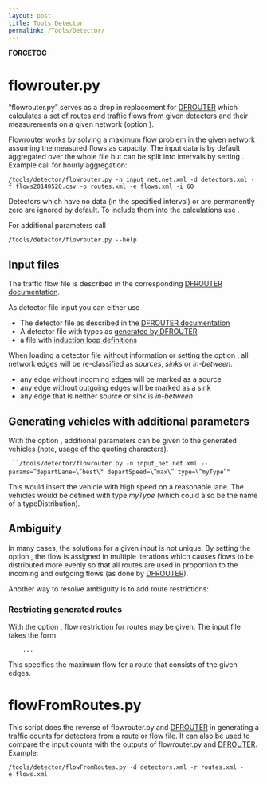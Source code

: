 ```yaml
---
layout: post
title: Tools Detector
permalink: /Tools/Detector/
---
```


__FORCETOC__

flowrouter.py
=============

“flowrouter.py” serves as a drop in replacement for [DFROUTER](/DFROUTER "wikilink") which calculates a set of routes and traffic flows from given detectors and their measurements on a given network (option ).

Flowrouter works by solving a maximum flow problem in the given network assuming the measured flows as capacity. The input data is by default aggregated over the whole file but can be split into intervals by setting . Example call for hourly aggregation:

`/tools/detector/flowrouter.py -n input_net.net.xml -d detectors.xml -f flows20140520.csv -o routes.xml -e flows.xml -i 60`

Detectors which have no data (in the specified interval) or are permanently zero are ignored by default. To include them into the calculations use .

For additional parameters call

`/tools/detector/flowrouter.py --help`

Input files
-----------

The traffic flow file is described in the corresponding [DFROUTER documentation](/Demand/Routes_from_Observation_Points#Computing_Flows "wikilink").

As detector file input you can either use

-   The detector file as described in the [DFROUTER documentation](/Demand/Routes_from_Observation_Points#Computing_Detector_Types "wikilink")
-   A detector file with types as [generated by DFROUTER](/Demand/Routes_from_Observation_Points#Computing_Detector_Types "wikilink")
-   a file with [induction loop definitions](/Simulation/Output/Induction_Loops_Detectors_(E1) "wikilink")

When loading a detector file without information or setting the option , all network edges will be re-classified as *sources*, *sinks* or *in-between*.

-   any edge without incoming edges will be marked as a source
-   any edge without outgoing edges will be marked as a sink
-   any edge that is neither source or sink is *in-between*

Generating vehicles with additional parameters
----------------------------------------------

With the option , additional parameters can be given to the generated vehicles (note, usage of the quoting characters).

` ``/tools/detector/flowrouter.py -n input_net.net.xml --params=`“`departLane=\`”`best\" departSpeed=\`“`max\`”` type=\`“`myType`”`"`

This would insert the vehicle with high speed on a reasonable lane. The vehicles would be defined with type *myType* (which could also be the name of a typeDistribution).

Ambiguity
---------

In many cases, the solutions for a given input is not unique. By setting the option , the flow is assigned in multiple iterations which causes flows to be distributed more evenly so that all routes are used in proportion to the incoming and outgoing flows (as done by [DFROUTER](/DFROUTER "wikilink")).

Another way to resolve ambiguity is to add route restrictions:

### Restricting generated routes

With the option , flow restriction for routes may be given. The input file takes the form

` `<FLOW1>` `<EDGE1>` `<EDGE2>` ... `<EDGEk>

This specifies the maximum flow for a route that consists of the given edges.

flowFromRoutes.py
=================

This script does the reverse of flowrouter.py and [DFROUTER](/DFROUTER "wikilink") in generating a traffic counts for detectors from a route or flow file. It can also be used to compare the input counts with the outputs of flowrouter.py and [DFROUTER](/DFROUTER "wikilink"). Example:

`/tools/detector/flowFromRoutes.py -d detectors.xml -r routes.xml -e flows.xml`